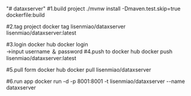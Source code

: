 "# dataxserver" 
#1.build project 
./mvnw install -Dmaven.test.skip=true dockerfile:build

#2.tag project
docker tag lisenmiao/dataxserver lisenmiao/dataxserver:latest

#3.login docker hub
docker login<br>
->input username ＆ password
#4.push to docker hub
docker push lisenmiao/dataxserver:latest

#5.pull form docker hub
docker pull lisenmiao/dataxserver

#6.run app
docker run -d -p 8001:8001 -t lisenmiao/dataxserver --name dataxserver